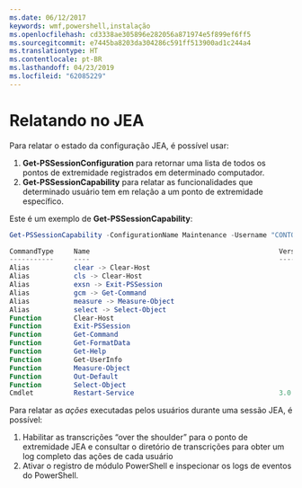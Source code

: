```yaml
---
ms.date: 06/12/2017
keywords: wmf,powershell,instalação
ms.openlocfilehash: cd3338ae305896e282056a871974e5f899ef6ff5
ms.sourcegitcommit: e7445ba8203da304286c591ff513900ad1c244a4
ms.translationtype: HT
ms.contentlocale: pt-BR
ms.lasthandoff: 04/23/2019
ms.locfileid: "62085229"
---
```

# <a name="reporting-on-jea"></a>Relatando no JEA

Para relatar o estado da configuração JEA, é possível usar:

1. **Get-PSSessionConfiguration** para retornar uma lista de todos os pontos de extremidade registrados em determinado computador.
2. **Get-PSSessionCapability** para relatar as funcionalidades que determinado usuário tem em relação a um ponto de extremidade específico.

Este é um exemplo de **Get-PSSessionCapability**:

```powershell
Get-PSSessionCapability -ConfigurationName Maintenance -Username "CONTOSO\JohnDoe"

CommandType     Name                                               Version    Source
-----------     ----                                               -------    ------
Alias           clear -> Clear-Host
Alias           cls -> Clear-Host
Alias           exsn -> Exit-PSSession
Alias           gcm -> Get-Command
Alias           measure -> Measure-Object
Alias           select -> Select-Object
Function        Clear-Host
Function        Exit-PSSession
Function        Get-Command
Function        Get-FormatData
Function        Get-Help
Function        Get-UserInfo
Function        Measure-Object
Function        Out-Default
Function        Select-Object
Cmdlet          Restart-Service                                    3.0.0.0 Microsof...
```

Para relatar as _ações_ executadas pelos usuários durante uma sessão JEA, é possível:

1. Habilitar as transcrições “over the shoulder” para o ponto de extremidade JEA e consultar o diretório de transcrições para obter um log completo das ações de cada usuário
2. Ativar o registro de módulo PowerShell e inspecionar os logs de eventos do PowerShell.